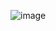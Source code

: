 ![image](https://github.com/Rhythm-Jain-42/shoes-landing/assets/90083593/c0672271-cbbc-4d60-970c-fd1d799254d5)
